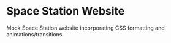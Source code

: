# Space Station Website
Mock Space Station website incorporating CSS formatting and animations/transitions
